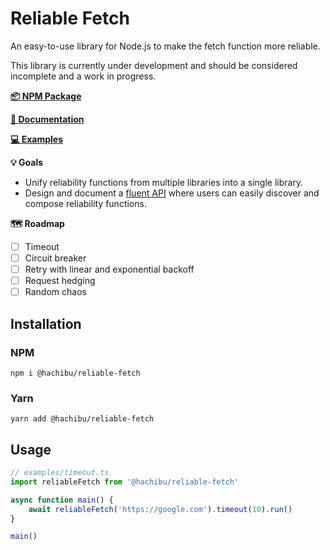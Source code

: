 # Reliable Fetch

An easy-to-use library for Node.js to make the fetch function more reliable.

This library is currently under development and should be considered incomplete and a work in progress.

**[📦 NPM Package](https://www.npmjs.com/package/@hachibu/reliable-fetch)**

**[📖 Documentation](https://hachibu.github.io/reliable-fetch)**

**[💻 Examples](https://github.com/hachibu/reliable-fetch/tree/main/examples)**

**💡 Goals**

-   Unify reliability functions from multiple libraries into a single library.
-   Design and document a [fluent API](https://en.wikipedia.org/wiki/Fluent_interface) where users can easily discover and compose reliability functions.

**🗺️ Roadmap**

-   [ ] Timeout
-   [ ] Circuit breaker
-   [ ] Retry with linear and exponential backoff
-   [ ] Request hedging
-   [ ] Random chaos

## Installation

### NPM

```
npm i @hachibu/reliable-fetch
```

### Yarn

```
yarn add @hachibu/reliable-fetch
```

## Usage

```ts
// examples/timeout.ts
import reliableFetch from '@hachibu/reliable-fetch'

async function main() {
    await reliableFetch('https://google.com').timeout(10).run()
}

main()
```
